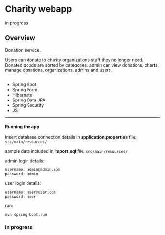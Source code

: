 
# Charity webapp
in progress

## Overview
Donation service.

Users can donate to charity organizations stuff they no longer need.
Donated goods are sorted by categories, admin can view donations, charts, manage donations, organizations, admins and users.

##
* Spring Boot
* Spring Form
* Hibernate
* Spring Data JPA
* Spring Security
* JS

----------------------------------------------------------------------------------------


#### Running the app

Insert database connection details in **application.properties** file:
 `src/main/resources/`
 
 sample data included in **import.sql** file: `src/main/resources/`

admin login details:

    username: admin@admin.com
    password: admin

user login details:

    username: user@user.com
    password: user

run:

    mvn spring-boot:run


### In progress

